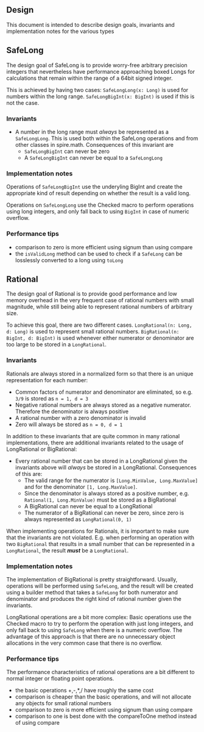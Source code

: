 ## Design

This document is intended to describe design goals, invariants and implementation notes for the various types

## SafeLong

The design goal of SafeLong is to provide worry-free arbitrary precision integers that nevertheless have performance approaching boxed Longs for calculations that remain within the range of a 64bit signed integer.

This is achieved by having two cases: `SafeLongLong(x: Long)` is used for numbers within the long range. `SafeLongBigInt(x: BigInt)` is used if this is not the case.

### Invariants

- A number in the long range must *always* be represented as a `SafeLongLong`. This is used both within the SafeLong operations and from other classes in spire.math. Consequences of this invariant are
  - `SafeLongBigInt` can never be zero
  - A `SafeLongBigInt` can never be equal to a `SafeLongLong`

### Implementation notes

Operations of `SafeLongBigInt` use the underyling BigInt and create the appropriate kind of result depending on whether the result is a valid long.

Operations on `SafeLongLong` use the Checked macro to perform operations using long integers, and only fall back to using `BigInt` in case of numeric overflow.

### Performance tips

- comparison to zero is more efficient using signum than using compare
- the `isValidLong` method can be used to check if a `SafeLong` can be losslessly converted to a long using `toLong`

## Rational

The design goal of Rational is to provide good performance and low memory overhead in the very frequent case of rational numbers with small magnitude, while still being able to represent rational numbers of arbitrary size.

To achieve this goal, there are two different cases. `LongRational(n: Long, d: Long)` is used to represent small
rational numbers. `BigRational(n: BigInt, d: BigInt)` is used whenever either numerator or denominator are too large to be stored in a `LongRational`.

### Invariants

Rationals are always stored in a normalized form so that there is an unique representation for each number:

- Common factors of numerator and denominator are eliminated, so e.g. `3/9` is stored as `n = 1, d = 3`
- Negative rational numbers are always stored as a negative numerator. Therefore the denominator is always positive
- A rational number with a zero denominator is invalid
- Zero will always be stored as `n = 0, d = 1`

In addition to these invariants that are quite common in many rational implementations, there are additional invariants
related to the usage of LongRational or BigRational:

- Every rational number that can be stored in a LongRational given the invariants above will *always* be stored in a
LongRational. Consequences of this are:
  - The valid range for the numerator is `[Long.MinValue, Long.MaxValue]` and for the denominator `[1, Long.MaxValue]`.
  - Since the denominator is always stored as a positive number, e.g. `Rational(1, Long.MinValue)` must be stored as a
  BigRational
  - A BigRational can never be equal to a LongRational
  - The numerator of a BigRational can never be zero, since zero is always represented as `LongRational(0, 1)`

When implementing operations for Rationals, it is important to make sure that the invariants are not violated. E.g. when performing an operation with two `BigRational` that results in a small number that can be represented in a
`LongRational`, the result ***must*** be a `LongRational`.

### Implementation notes

The implementation of BigRational is pretty straightforward. Usually, operations will be performed using `SafeLong`, and the result will be created using a builder method that takes a `SafeLong` for both numerator and denominator and produces the right kind of rational number given the invariants.

LongRational operations are a bit more complex: Basic operations use the Checked macro to try to perform the operation with just long integers, and only fall back to using `SafeLong` when there is a numeric overflow. The advantage of this approach is that there are no unnecessary object allocations in the very common case that there is no overflow.

### Performance tips

The performance characteristics of rational operations are a bit different to normal integer or floating point operations. 

- the basic operations +,-,*,/ have roughly the same cost
- comparison is cheaper than the basic operations, and will not allocate any objects for small rational numbers
- comparison to zero is more efficient using signum than using compare
- comparison to one is best done with the compareToOne method instead of using compare
